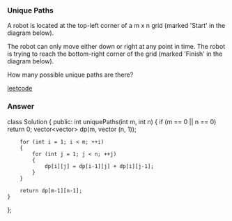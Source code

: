 ### Unique Paths
A robot is located at the top-left corner of a m x n grid (marked 'Start' in the diagram below).

The robot can only move either down or right at any point in time. The robot is trying to reach the bottom-right corner of the grid (marked 'Finish' in the diagram below).

How many possible unique paths are there?


[leetcode](https://leetcode.com/problems/unique-paths/description/)

### Answer 
class Solution {
public:
    int uniquePaths(int m, int n) {
        if (m == 0 || n == 0) return 0;
        vector<vector<int>> dp(m, vector<int> (n, 1));
        
        for (int i = 1; i < m; ++i)
        {
            for (int j = 1; j < n; ++j)
            {
                dp[i][j] = dp[i-1][j] + dp[i][j-1];
            }
        }
        
        return dp[m-1][n-1];
    }
};